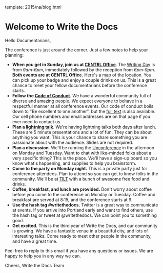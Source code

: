 template: 2015/na/blog.html

Welcome to Write the Docs
=========================

Hello Documentarians,

The conference is just around the corner. Just a few notes to help your planning:

* **When you get in Sunday, join us at [CENTRL Office](https://goo.gl/maps/xljmU)**. The [Writing Day](/conf/na/2015/writing-day/) is from *9am-6pm*, immediately followed by the reception from *6pm-9pm*. **Both events are at CENTRL Office.** Here's a [map](https://goo.gl/maps/xljmU) of the location. You can pick up your badge and enjoy a couple drinks on us. This is a great chance to meet your fellow documentarians before the conference starts.
* **Follow the [Code of Conduct](http://www.writethedocs.org/code-of-conduct/)**. We have a wonderful community full of diverse and amazing people. We expect everyone to behave in a respectful manner at all conference events. Our code of conduct boils down to "Be excellent to one another", but the [full text](http://www.writethedocs.org/code-of-conduct/) is also available. Our cell phone numbers and email addresses are on that page if you ever need to contact us.
* **Plan a [lightning talk](/conf/na/2015/lightning-talks/)**. We're having lightning talks both days after lunch. These are 5 minute presentations and a lot of fun. They can be about anything you want. This is your chance to share something you are passionate about with the audience. Slides are not required.
* **Plan a discussion**. We'll be running the [Unconference](/conf/na/2015/unconference/) in the afternoon on Monday and Tuesday. Want to chat with like-minded folks about a very specific thing? This is the place. We'll have a sign-up board so you know what's happening, and supplies to help you brainstorm.
* **Come to the party on Monday night.** This is a private party just for conference attendees. Plan to attend so you can get to know folks in the community. We'll be at [TILT](https://goo.gl/maps/ZoKCP) with a bunch of awesome free food and drinks.
* **Coffee, breakfast, and lunch are provided.** Don't worry about coffee before you come to the conference on Monday or Tuesday. Coffee and breakfast are served at 8:15, and the conference starts at 9.
* **Use the hash tag #writethedocs.** Twitter is a great way to communicate at events. If you arrive into Portland early and want to find others, use the hash tag or tweet at @writethedocs. We can point you to something good.
* **Get excited.** This is the third year of Write the Docs, and our community is growing. We have a fantastic venue in a beautiful city, and lots of interesting talks. Come ready to meet other people in the community, and have a great time.

Feel free to reply to this email if you have any questions or issues. We are happy to help you in any way we can.

Cheers,
Write the Docs Team